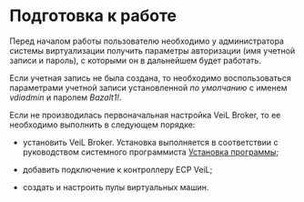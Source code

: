 # Подготовка к работе

Перед началом работы пользователю необходимо у администратора
системы виртуализации получить параметры авторизации (имя
учетной записи и пароль), с которыми он в дальнейшем будет
работать.

Если учетная запись не была создана, то необходимо
воспользоваться параметрами учетной записи установленной *по умолчанию* 
с именем *vdiadmin* и паролем *Bazalt1!*.

Если не производилась первоначальная настройка VeiL Broker, то ее
необходимо выполнить в следующем порядке:

   -   установить VeiL Broker. Установка выполняется в
        соответствии с руководством системного программиста
        [Установка программы](../engineer_guide/install.md);
    
   -   добавить подключение к контроллеру ECP VeiL;
    
   -   создать и настроить пулы виртуальных машин.
    
   
